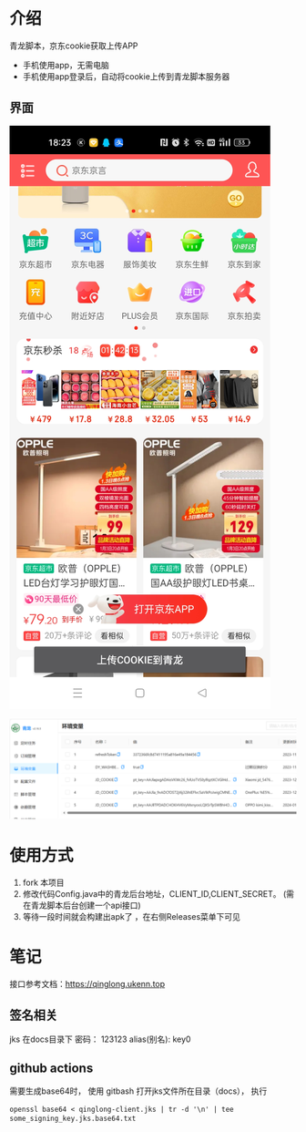 # 介绍
青龙脚本，京东cookie获取上传APP
- 手机使用app，无需电脑
- 手机使用app登录后，自动将cookie上传到青龙脚本服务器

## 界面
![doc/app.png](docs/app.png)

![doc/web.png](docs/web.png)


# 使用方式
1. fork 本项目
2. 修改代码Config.java中的青龙后台地址，CLIENT_ID,CLIENT_SECRET。 (需在青龙脚本后台创建一个api接口)
3. 等待一段时间就会构建出apk了 ，在右侧Releases菜单下可见


# 笔记
接口参考文档：https://qinglong.ukenn.top

## 签名相关
jks 在docs目录下
密码： 123123
alias(别名): key0 

## github actions
需要生成base64时， 使用 gitbash 打开jks文件所在目录（docs）， 执行
```
openssl base64 < qinglong-client.jks | tr -d '\n' | tee some_signing_key.jks.base64.txt
```




